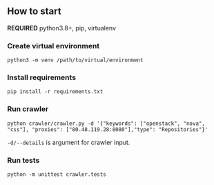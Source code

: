 ## How to start
**REQUIRED** python3.8+, pip, virtualenv

### Create virtual environment

```
python3 -m venv /path/to/virtual/environment
```

### Install requirements
```
pip install -r requirements.txt
```

### Run crawler 
```
python crawler/crawler.py -d '{"keywords": ["openstack", "nova", "css"], "proxies": ["80.48.119.28:8080"],"type": "Repositories"}'
```
`-d/--details` is argument for crawler input.

### Run tests
```
python -m unittest crawler.tests
```
